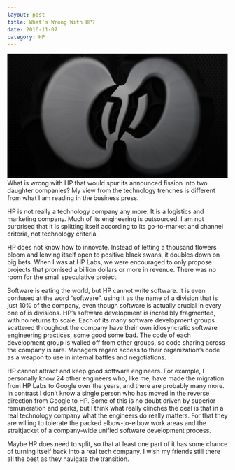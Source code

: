 ```yaml
---
layout: post
title: What’s Wrong With HP?
date: 2016-11-07
category: HP
---
```


![fissioning HP][1]
What is wrong with HP that would spur its announced fission into two daughter
companies? My view from the technology trenches is different from what I am
reading in the business press.

HP is not really a technology company any more. It is a logistics and marketing
company. Much of its engineering is outsourced. I am not surprised that it is
splitting itself according to its go-to-market and channel criteria, not
technology criteria.

HP does not know how to innovate. Instead of letting a thousand flowers bloom
and leaving itself open to positive black swans, it doubles down on big bets.
When I was at HP Labs, we were encouraged to only propose projects that promised
a billion dollars or more in revenue. There was no room for the small
speculative project.

Software is eating the world, but HP cannot write software. It is even confused
at the word “software”, using it as the name of a division that is just 10% of
the company, even though software is actually crucial in every one of is
divisions. HP’s software development is incredibly fragmented, with no returns
to scale. Each of its many software development groups scattered throughout the
company have their own idiosyncratic software engineering practices, some good
some bad. The code of each development group is walled off from other groups, so
code sharing across the company is rare. Managers regard access to their
organization’s code as a weapon to use in internal battles and negotiations.

HP cannot attract and keep good software engineers. For example, I personally
know 24 other engineers who, like me, have made the migration from HP Labs to
Google over the years, and there are probably many more. In contrast I don’t
know a single person who has moved in the reverse direction from Google to HP.
Some of this is no doubt driven by superior remuneration and perks, but I think
what really clinches the deal is that in a real technology company what the
engineers do really matters. For that they are willing to tolerate the packed
elbow-to-elbow work areas and the straitjacket of a company-wide unified
software development process.

Maybe HP does need to split, so that at least one part of it has some chance of
turning itself back into a real tech company. I wish my friends still there all
the best as they navigate the transition.

[1]: /img/1_9JTWGej6L6qab8STaaK16g.jpeg